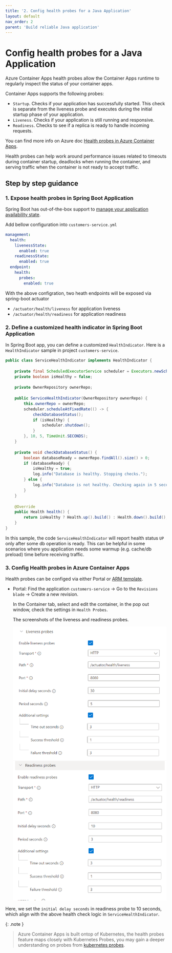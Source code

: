 ```yaml
---
title: '2. Config health probes for a Java Application'
layout: default
nav_order: 2
parent: 'Build reliable Java application'
---
```


# Config health probes for a Java Application
Azure Container Apps health probes allow the Container Apps runtime to regularly inspect the status of your container apps. 

Container Apps supports the following probes:

- `Startup`. Checks if your application has successfully started. This check is separate from the liveness probe and executes during the initial startup phase of your application.
- `Liveness`. Checks if your application is still running and responsive.
- `Readiness`. Checks to see if a replica is ready to handle incoming requests.

You can find more info on Azure doc [Health probes in Azure Container Apps](https://learn.microsoft.com/en-us/azure/container-apps/health-probes?tabs=arm-template).

Health probes can help work around performance issues related to timeouts during container startup, deadlocks when running the container, and serving traffic when the container is not ready to accept traffic.

## Step by step guidance

### 1. Expose health probes in Spring Boot Application

Spring Boot has out-of-the-box support to [manage your application availability state](https://docs.spring.io/spring-boot/docs/2.3.0.RELEASE/reference/html/production-ready-features.html#production-ready-kubernetes-probes). 

Add bellow configuration into `customers-service.yml`

```yml
management:
  health:
    livenessState:
      enabled: true
    readinessState:
      enabled: true
  endpoint:
    health:
      probes:
        enabled: true

```
With the above configration, two heath endpoints will be exposed via spring-boot actuator
- `/actuator/health/liveness` for application liveness
- `/actuator/health/readiness` for application readiness

### 2. Define a customized health indicator in Spring Boot Application
In Spring Boot app, you can define a customized `HealthIndicator`. Here is a `HealthIndicator` sample in project `customers-service`.
```java
public class ServiceHealthIndicator implements HealthIndicator {

    private final ScheduledExecutorService scheduler = Executors.newScheduledThreadPool(1);
    private boolean isHealthy = false;

    private OwnerRepository ownerRepo;

    public ServiceHealthIndicator(OwnerRepository ownerRepo) {
        this.ownerRepo = ownerRepo;
        scheduler.scheduleAtFixedRate(() -> {
            checkDatabaseStatus();
            if (isHealthy) {
                scheduler.shutdown();
            }
        }, 10, 5, TimeUnit.SECONDS);
    }

    private void checkDatabaseStatus() {
        boolean databaseReady = ownerRepo.findAll().size() > 0;
        if (databaseReady) {
            isHealthy = true;
            log.info("Database is healthy. Stopping checks.");
        } else {
            log.info("Database is not healthy. Checking again in 5 seconds.");
        }
    }

    @Override
    public Health health() {
        return isHealthy ? Health.up().build() : Health.down().build();
    }
}
```

In this sample, the code `ServiceHealthIndicator` will report health status `UP` only after some db operation is ready. This can be helpful in some scenarios where you application needs some warmup (e.g. cache/db preload) time before receiving traffic.

### 3. Config Health probes in Azure Container Apps
Health probes can be configed via either Portal or [ARM template](https://learn.microsoft.com/en-us/azure/container-apps/health-probes?tabs=arm-template).


- Portal: Find the application `customers-service` -> Go to the `Revisions blade` -> Create a new revision.
   
   In the Container tab, select and edit the container, in the pop out window, check the settings in `Health Probes`.

   The screenshots of the liveness and readiness probes.

   ![lab 10 health probes](../../images/lab10-liveness-probe.png)
   ![lab 10 readiness probes](../../images/lab10-readiness-probe.png)

Here, we set the `initial delay seconds` in readiness probe to 10 seconds, which align with the above health check logic in `ServiceHealthIndicator`.

{: .note }
> Azure Container Apps is built ontop of Kubernetes, the health probes feature maps closely with Kubernetes Probes, you may gain a deeper understanding on probes from [kubernetes probes](https://kubernetes.io/docs/tasks/configure-pod-container/configure-liveness-readiness-startup-probes/).


